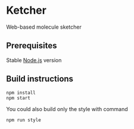 # Ketcher

Web-based molecule sketcher

## Prerequisites

   Stable [Node.js](https://nodejs.org) version

## Build instructions

    npm install
    npm start

You could also build only the style with command

    npm run style
